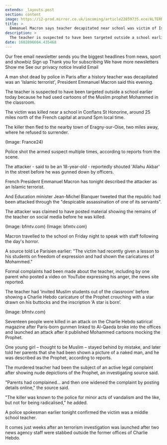 ```yaml
--- 
extends: _layouts.post 
section: content 
image: https://i2-prod.mirror.co.uk/incoming/article22859735.ece/ALTERNATES/s1200/1_Emmanuel-Macron.jpg 
title: > 
  Emmanuel Macron says teacher decapitated near school was victim of Islamic terror attack 
description: > 
  The teacher is suspected to have been targeted outside a school earlier today because he had used cartoons of the Muslim prophet Mohammed in the classroom.The victim was killed near a school in Conflans St Honorine, around 25 miles north of the French capital at around 5pm local time.The attacker was claimed to have posted material showing the remains of the teacher on social media before he was killed.A police spokesman earlier tonight confirmed the victim was a middle school teacher.It comes just weeks after an terrorism investigation was launched after two news agency staff were stabbed outside the former offices of Charlie Hebdo. 
date: 1602896604.435468 
--- 
```

Our free email newsletter sends you the biggest headlines from news, sport and showbiz Sign up Thank you for subscribing We have more newsletters Show me See our privacy notice Invalid Email

A man shot dead by police in Paris after a history teacher was decapitated was an 'Islamic terrorist', President Emmanuel Macron said this evening.

The teacher is suspected to have been targeted outside a school earlier today because he had used cartoons of the Muslim prophet Mohammed in the classroom.

The victim was killed near a school in Conflans St Honorine, around 25 miles north of the French capital at around 5pm local time.

The killer then fled to the nearby town of Eragny-sur-Oise, two miles away, where he refused to surrender.

(Image: France24)

Police shot the armed suspect multiple times, according to reports from the scene.

The attacker - said to be an 18-year-old - reportedly shouted 'Allahu Akbar' in the street before he was gunned down by officers.

French President Emmanuel Macron has tonight described the attacker as an Islamic terrorist.

And Education minister Jean-Michel Blanquer tweeted that the republic had been attacked through the "despicable assassination of one of its servants".

The attacker was claimed to have posted material showing the remains of the teacher on social media before he was killed.

(Image: bfmtv.com) (Image: bfmtv.com)

Macron travelled to the school on Friday night to speak with staff following the day's horror.

A source told Le Parisien earlier: "The victim had recently given a lesson to his students on freedom of expression and had shown the caricatures of Mohammed."

Formal complaints had been made about the teacher, including by one parent who posted a video on YouTube expressing his anger, the news site reported.

The teacher had ‘invited Muslim students out of the classroom’ before showing a Charlie Hebdo caricature of the Prophet crouching with a star drawn on his buttocks and the inscription ‘A star is born’.

(Image: bfmtv.com)

Seventeen people were killed in an attack on the Charlie Hebdo satirical magazine after Paris-born gunmen linked to Al-Qaeda broke into the offices and launched an attack after it published Mohammed cartoons mocking the Prophet.

One young girl – thought to be Muslim – stayed behind by mistake, and later told her parents that she had been shown a picture of a naked man, and he was described as the Prophet, according to reports.

The murdered teacher had been the subject of an active legal complaint after showing nude depictions of the Prophet, an investigating source said.

"Parents had complained... and then one widened the complaint by posting details online," the source said.

"The killer was known to the police for minor acts of vandalism and the like, but not for being radicalised," he added.

A police spokesman earlier tonight confirmed the victim was a middle school teacher.

It comes just weeks after an terrorism investigation was launched after two news agency staff were stabbed outside the former offices of Charlie Hebdo.